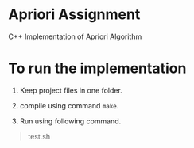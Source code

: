 Apriori Assignment
==================

C++ Implementation of Apriori Algorithm

To run the implementation 
=========================

1. Keep project files in one folder.

2. compile using command `make`.

3. Run using following command.
> test.sh

